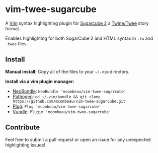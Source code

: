 # vim-twee-sugarcube

A [Vim](https://github.com/vim/vim) syntax highlighting plugin for [Sugarcube 2](https://www.motoslave.net/sugarcube/2/docs/) a [Twine/Twee](http://twinery.org/) story format.

Enables highlighting for both SugarCube 2 and HTML syntax in `.tw` and `.twee` files.

## Install

**Manual install:** Copy all of the files to your `~/.vim` directory.

**Install via a vim plugin manager:**

- [NeoBundle](https://github.com/Shougo/neobundle.vim): `NeoBundle 'mcombeau/vim-twee-sugarcube'`
- [Pathogen](https://github.com/tpope/vim-pathogen): `cd ~/.vim/bundle && git clone https://github.com/mcombeau/vim-twee-sugarcube.git`
- [Plug](https://github.com/junegunn/vim-plug): `Plug 'mcombeau/vim-twee-sugarcube'`
- [Vundle](https://github.com/VundleVim/Vundle.vim): `Plugin 'mcombeau/vim-twee-sugarcube'`

## Contribute

Feel free to submit a pull request or open an issue for any unexpected highlighting issues!

